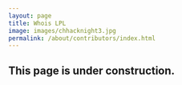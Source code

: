 ```yaml
---
layout: page
title: Whois LPL
image: images/chhacknight3.jpg
permalink: /about/contributors/index.html
---
```


## This page is under construction.

